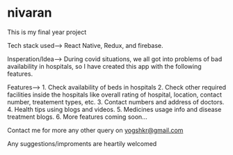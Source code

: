 # nivaran

This is my final year project

Tech stack used--> React Native, Redux, and firebase.

Insperation/Idea--> During covid situations, we all got into problems of bad availability in hospitals, so I have created this app with the following features.

Features-->
          1. Check availability of beds in hospitals
          2. Check other required facilities inside the hospitals like overall rating of hospital, location, contact number, treatement types, etc.
          3. Contact numbers and address of doctors.
          4. Health tips using blogs and videos.
          5. Medicines usage info and disease treatment blogs.
          6. More features coming soon...
          
Contact me for more any other query on yogshkr@gmail.com

Any suggestions/improments are heartily welcomed
